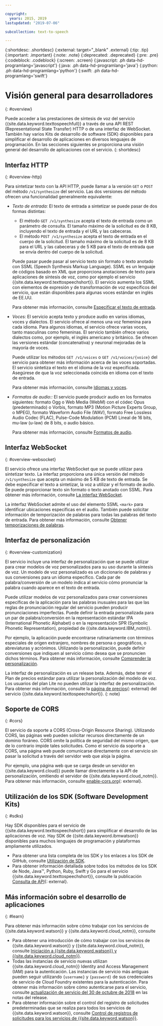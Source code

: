 ```yaml
---

copyright:
  years: 2015, 2019
lastupdated: "2019-07-06"

subcollection: text-to-speech

---
```


{:shortdesc: .shortdesc}
{:external: target="_blank" .external}
{:tip: .tip}
{:important: .important}
{:note: .note}
{:deprecated: .deprecated}
{:pre: .pre}
{:codeblock: .codeblock}
{:screen: .screen}
{:javascript: .ph data-hd-programlang='javascript'}
{:java: .ph data-hd-programlang='java'}
{:python: .ph data-hd-programlang='python'}
{:swift: .ph data-hd-programlang='swift'}

# Visión general para desarrolladores
{: #overview}

Puede acceder a las prestaciones de síntesis de voz del servicio {{site.data.keyword.texttospeechfull}} a través de una API REST (Representational State Transfer) HTTP o de una interfaz de WebSocket. También hay varios Kits de desarrollo de software (SDK) disponibles para simplificar el desarrollo de aplicaciones en diversos lenguajes de programación. En las secciones siguientes se proporciona una visión general del desarrollo de aplicaciones con el servicio.
{: shortdesc}

## Interfaz HTTP
{: #overview-http}

Para sintetizar texto con la API HTTP, puede llamar a la versión `GET` o `POST` del método `/v1/synthesize` del servicio. Las dos versiones del método ofrecen una funcionalidad generalmente equivalente:

-   *Texto de entrada:* El texto de entrada a sintetizar se puede pasar de dos formas distintas:
    -   El método `GET /v1/synthesize` acepta el texto de entrada como un parámetro de consulta. El tamaño máximo de la solicitud es de 8 KB, incluyendo el texto de entrada y el URL y las cabeceras.
    -   El método `POST /v1/synthesize` acepta el texto de entrada en el cuerpo de la solicitud. El tamaño máximo de la solicitud es de 8 KB para el URL y las cabeceras y de 5 KB para el texto de entrada que se envía dentro del cuerpo de la solicitud.

    Puede pasar puede pasar al servicio texto sin formato o texto anotado con SSML (Speech Synthesis Markup Language). SSML es un lenguaje de códigos basado en XML que proporciona anotaciones de texto para aplicaciones de síntesis de voz, como por ejemplo el servicio {{site.data.keyword.texttospeechshort}}. El servicio aumenta los SSML con elementos de expresión y de transformación de voz específicos del servicio, que están disponibles para algunas voces estándar en inglés de EE.UU.

    Para obtener más información, consulte [Especificar el texto de entrada](/docs/services/text-to-speech?topic=text-to-speech-usingHTTP#input).
-   *Voces:* El servicio acepta texto y produce audio en varios idiomas, voces y dialectos. El servicio ofrece al menos una voz femenina para cada idioma. Para algunos idiomas, el servicio ofrece varias voces, tanto masculinas como femeninas. El servicio también ofrece varios dialectos como, por ejemplo, el inglés americano y británico. Se ofrecen las versiones estándar (concatenativa) y neuronal mejoradas de la mayoría de voces.

    Puede utilizar los métodos `GET /v1/voices` o `GET /v1/voices/{voice}` del servicio para obtener más información acerca de las voces soportadas. El servicio sintetiza el texto en el idioma de la voz especificada. Asegúrese de que la voz seleccionada coincida en idioma con el texto de entrada.

    Para obtener más información, consulte [Idiomas y voces](/docs/services/text-to-speech?topic=text-to-speech-voices).
-   *Formatos de audio::* El servicio puede producir audio en los formatos siguientes: formato Ogg o Web Media (WebM) con el códec Opus (predeterminado) o Vorbis, formato MP3 (Motion Picture Experts Group, o MPEG), formato Waveform Audio File (WAV), formato Free Lossless Audio Codec (FLAC), Pulse-Code Modulation (PCM) Lineal de 16 bits, mu-law (u-law) de 8 bits, o audio básico.

    Para obtener más información, consulte [Formatos de audio](/docs/services/text-to-speech?topic=text-to-speech-audioFormats).

## Interfaz WebSocket
{: #overview-websocket}

El servicio ofrece una interfaz WebSocket que se puede utilizar para sintetizar texto. La interfaz proporciona una única versión del método `/v1/synthesize` que acepta un máximo de 5 KB de texto de entrada. Se debe especificar el texto a sintetizar, la voz a utilizar y el formato de audio. Se puede proporcionar texto sin formato o texto anotado con SSML. Para obtener más información, consulte [La interfaz WebSocket](/docs/services/text-to-speech?topic=text-to-speech-usingWebSocket).

La interfaz WebSocket admite el uso del elemento SSML `<mark>` para identificar ubicaciones específicas en el audio. También puede solicitar información de temporización de palabras para todas las palabras del texto de entrada. Para obtener más información, consulte [Obtener temporizaciones de palabras](/docs/services/text-to-speech?topic=text-to-speech-timing).

## Interfaz de personalización
{: #overview-customization}

El servicio incluye una interfaz de personalización que se puede utilizar para crear modelos de voz personalizados para su uso durante la síntesis de voz. Un modelo de voz personalizado es un diccionario de palabras y sus conversiones para un idioma específico. Cada par de palabra/conversión de un modelo indica al servicio cómo pronunciar la palabra cuando aparece en el texto de entrada.

Puede utilizar modelos de voz personalizados para crear conversiones específicas de la aplicación para las palabras inusuales para las que las reglas de pronunciación regular del servicio pueden producir pronunciaciones imperfectas. Puede definir la entrada personalizada para un par de palabra/conversión en la representación estándar IPA (International Phonetic Alphabet) o en la representación SPR (Symbolic Phonetic Representation), propiedad de {{site.data.keyword.IBM_notm}}.

Por ejemplo, la aplicación puede encontrarse rutinariamente con términos especiales de origen extranjero, nombres de persona o geográficos, o abreviaturas y acrónimos. Utilizando la personalización, puede definir conversiones que indiquen al servicio cómo desea que se pronuncien dichos términos. Para obtener más información, consulte [Comprender la personalización](/docs/services/text-to-speech?topic=text-to-speech-customIntro).

La interfaz de personalización es un release beta. Además, debe tener el Plan de precios estándar para utilizar la personalización del modelo de voz. Los usuarios del plan Lite no pueden utilizar la interfaz de personalización. Para obtener más información, consulte la [página de precios](https://www.ibm.com/cloud/watson-text-to-speech/pricing){: external} del servicio {{site.data.keyword.texttospeechshort}}.
{: note}

## Soporte de CORS
{: #cors}

El servicio da soporte a CORS (Cross-Origin Resource Sharing). Utilizando CORS, las páginas web pueden solicitar recursos directamente de un dominio foráneo. CORS omite la política de seguridad del mismo origen, que de lo contrario impide tales solicitudes. Como el servicio da soporte a CORS, una página web puede comunicarse directamente con el servicio sin pasar la solicitud a través del servidor web que aloja la página.

Por ejemplo, una página web que se carga desde un servidor en {{site.data.keyword.cloud}} puede llamar directamente a la API de personalización, omitiendo el servidor de {{site.data.keyword.cloud_notm}}. Para obtener más información, consulte [enable-cors.org](https://enable-cors.org/){: external}.

## Utilización de los SDK (Software Development Kits)
{: #sdks}

Hay SDK disponibles para el servicio de {{site.data.keyword.texttospeechshort}} para simplificar el desarrollo de las aplicaciones de voz. Hay SDK de {{site.data.keyword.ibmwatson}} disponibles para muchos lenguajes de programación y plataformas ampliamente utilizados.

-   Para obtener una lista completa de los SDK y los enlaces a los SDK de GitHub, consulte [Utilización de SDK](/docs/services/watson?topic=watson-using-sdks).
-   Para obtener información detallada sobre todos los métodos de los SDK de Node, Java&trade;, Python, Ruby, Swift y Go para el servicio {{site.data.keyword.texttospeechshort}}, consulte la publicación [Consulta de API](https://{DomainName}/apidocs/text-to-speech){: external}.

## Más información sobre el desarrollo de aplicaciones
{: #learn}

Para obtener más información sobre cómo trabajar con los servicios de {{site.data.keyword.watson}} y {{site.data.keyword.cloud_notm}}, consulte

-   Para obtener una introducción de cómo trabajar con los servicios de {{site.data.keyword.watson}} y {{site.data.keyword.cloud_notm}}, consulte [Iniciación a {{site.data.keyword.watson}} y {{site.data.keyword.cloud_notm}}](/docs/services/watson?topic=watson-about).
-   Todas las instancias de servicio nuevas utilizan {{site.data.keyword.cloud_notm}} Identity and Access Management (IAM) para la autenticación. Las instancias de servicio más antiguas pueden seguir utilizando `{username}` y `{password}` de sus credenciales de servicio de Cloud Foundry existentes para la autenticación. Para obtener más información sobre cómo autenticarse para el servicio, consulte [actualización de servicio del 30 de octubre de 2018](/docs/services/text-to-speech?topic=text-to-speech-release-notes#October2018) en las notas del release.
-   Para obtener información sobre el control del registro de solicitudes predeterminadas que se realiza para todos los servicios de {{site.data.keyword.watson}}, consulte [Control de registros de solicitudes para los servicios de {{site.data.keyword.watson}}](/docs/services/watson?topic=watson-gs-logging-overview).

